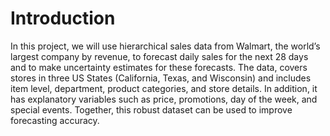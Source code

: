 # Introduction
In this project, we will use hierarchical sales data from Walmart, the world’s largest company by revenue, to forecast daily sales for the next 28 days and to make uncertainty estimates for these forecasts. The data, covers stores in three US States (California, Texas, and Wisconsin) and includes item level, department, product categories, and store details. In addition, it has explanatory variables such as price, promotions, day of the week, and special events. Together, this robust dataset can be used to improve forecasting accuracy.

